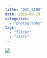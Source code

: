 ```yaml
---
title: "DSC_0199"
date: 2015-08-19
categories: 
  - "photography"
tags: 
  - "flickr"
  - "ifttt"
---
```


![](https://farm6.staticflickr.com/5680/20507687488_cfcc4ba4c1_b.jpg)
